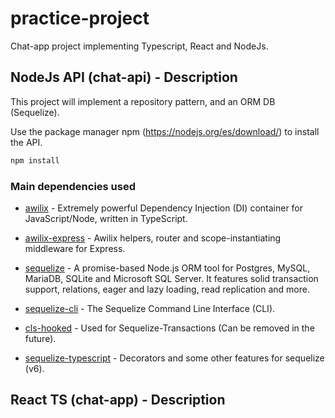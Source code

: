 # practice-project

Chat-app project implementing Typescript, React and NodeJs.

## NodeJs API (chat-api) - Description

This project will implement a repository pattern, and an ORM DB (Sequelize).

Use the package manager npm (https://nodejs.org/es/download/) to install the API.

```bash
npm install
```

### Main dependencies used

- [awilix](https://www.npmjs.com/package/awilix) - Extremely powerful Dependency Injection (DI) container for JavaScript/Node, written in TypeScript.

- [awilix-express](https://www.npmjs.com/package/awilix-express) - Awilix helpers, router and scope-instantiating middleware for Express.

- [sequelize](https://www.npmjs.com/package/sequelize) - A promise-based Node.js ORM tool for Postgres, MySQL, MariaDB, SQLite and Microsoft SQL Server. It features solid transaction support, relations, eager and lazy loading, read replication and more.

- [sequelize-cli](https://www.npmjs.com/package/sequelize-cli) - The Sequelize Command Line Interface (CLI).

- [cls-hooked](https://www.npmjs.com/package/cls-hooked) - Used for Sequelize-Transactions (Can be removed in the future).

- [sequelize-typescript](https://www.npmjs.com/package/sequelize-typescript) - Decorators and some other features for sequelize (v6).


## React TS (chat-app) - Description
